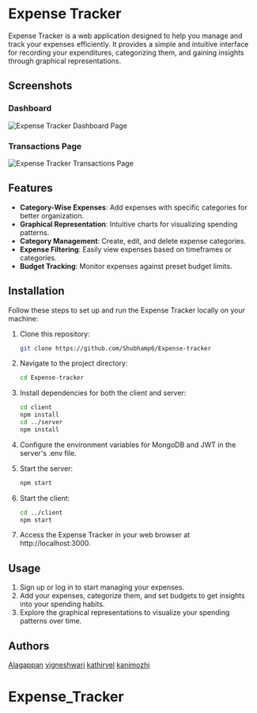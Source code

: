 # Expense Tracker

Expense Tracker is a web application designed to help you manage and track your expenses efficiently. It provides a simple and intuitive interface for recording your expenditures, categorizing them, and gaining insights through graphical representations.

## Screenshots
### Dashboard
![Expense Tracker Dashboard Page](https://github.com/Shubhamp6/Expense-tracker/assets/89521226/fe6e20db-0908-4f1d-b95b-990bcd5639cc)

### Transactions Page
![Expense Tracker Transactions Page](https://github.com/Shubhamp6/Expense-tracker/assets/89521226/438f058b-ca18-4866-a911-428ffc0d6ca4)


## Features

- **Category-Wise Expenses**: Add expenses with specific categories for better organization.
- **Graphical Representation**: Intuitive charts for visualizing spending patterns.
- **Category Management**: Create, edit, and delete expense categories.
- **Expense Filtering**: Easily view expenses based on timeframes or categories.
- **Budget Tracking**: Monitor expenses against preset budget limits.

## Installation

Follow these steps to set up and run the Expense Tracker locally on your machine:

1. Clone this repository:

   ```bash
   git clone https://github.com/Shubhamp6/Expense-tracker

2. Navigate to the project directory:

   ```bash
   cd Expense-tracker

3. Install dependencies for both the client and server:

   ```bash
   cd client
   npm install
   cd ../server
   npm install

4. Configure the environment variables for MongoDB and JWT in the server's .env file.

5. Start the server:

   ```bash
   npm start

6. Start the client:
   
   ```bash
   cd ../client
   npm start

7. Access the Expense Tracker in your web browser at http://localhost:3000.

## Usage

1. Sign up or log in to start managing your expenses.
2. Add your expenses, categorize them, and set budgets to get insights into your spending habits.
3. Explore the graphical representations to visualize your spending patterns over time.


## Authors

[Alagappan](https://github.com/alagappan567)
[vigneshwari](https://github.com/jknlk)
[kathirvel](https://github.com/KathirvelKannan)
[kanimozhi](https://github.com/Kanimozhiparthiban1012)

# Expense_Tracker
